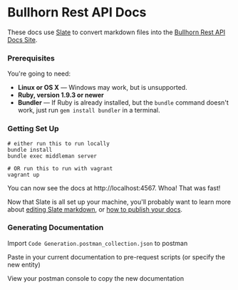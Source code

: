 # Bullhorn Rest API Docs

These docs use [Slate](https://github.com/tripit/slate) to convert markdown files into the
 [Bullhorn Rest API Docs Site](http://bullhorn.github.io/rest-api-docs). 

### Prerequisites

You're going to need:

 - **Linux or OS X** — Windows may work, but is unsupported.
 - **Ruby, version 1.9.3 or newer**
 - **Bundler** — If Ruby is already installed, but the `bundle` command doesn't work, just run `gem install bundler` in a terminal.

### Getting Set Up

```shell
# either run this to run locally
bundle install
bundle exec middleman server

# OR run this to run with vagrant
vagrant up
```

You can now see the docs at http://localhost:4567. Whoa! That was fast!

Now that Slate is all set up your machine, you'll probably want to learn more about
 [editing Slate markdown](https://github.com/tripit/slate/wiki/Markdown-Syntax), or
 [how to publish your docs](https://github.com/tripit/slate/wiki/Deploying-Slate).


### Generating Documentation

Import `Code Generation.postman_collection.json` to postman

Paste in your current documentation to pre-request scripts (or specify the new entity)  

View your postman console to copy the new documentation
